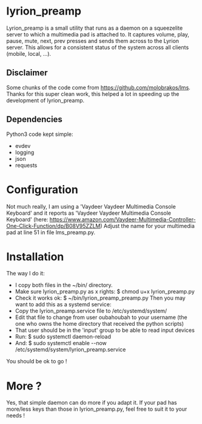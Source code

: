 # lyrion_preamp
Lyrion_preamp is a small utility that runs as a daemon on a squeezelite server to which a multimedia pad is attached to. It captures volume, play, pause, mute, next, prev presses and sends them across to the Lyrion server. This allows for a consistent status of the system across all clients (mobile, local, ...).

## Disclaimer
Some chunks of the code come from https://github.com/molobrakos/lms. Thanks for this super clean work, this helped a lot in speeding up the development of lyrion_preamp. 

## Dependencies
Python3 code kept simple:
  - evdev
  - logging
  - json
  - requests

# Configuration
Not much really, I am using a 'Vaydeer Vaydeer Multimedia Console Keyboard' and it reports as 'Vaydeer Vaydeer Multimedia Console Keyboard' (here: https://www.amazon.com/Vaydeer-Multimedia-Controller-One-Click-Function/dp/B08V95ZZLM)
Adjust the name for your multimedia pad at line 51 in file lms_preamp.py.

# Installation
The way I do it:
- I copy both files in the ~/bin/ directory.
- Make sure lyrion_preamp.py as x rights: $ chmod u+x lyrion_preamp.py
- Check it works ok: $ ~/bin/lyrion_preamp_preamp.py
Then you may want to add this as a systemd service:
- Copy the lyrion_preamp.service file to /etc/systemd/system/
- Edit that file to change from user oubahoubah to your username (the one who owns the home directory that received the python scripts)
- That user should be in the 'input' group to be able to read input devices
- Run: $ sudo systemctl daemon-reload
- And: $ sudo systemctl enable --now /etc/systemd/system/lyrion_preamp.service

You should be ok to go !

# More ?
Yes, that simple daemon can do more if you adapt it. If your pad has more/less keys than those in lyrion_preamp.py, feel free to suit it to your needs !
